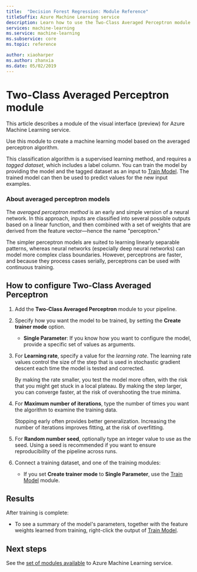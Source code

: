 ```yaml
---
title:  "Decision Forest Regression: Module Reference"
titleSuffix: Azure Machine Learning service
description: Learn how to use the Two-Class Averaged Perceptron module in Azure Machine Learning service to create a machine learning model based on the averaged perceptron algorithm.  
services: machine-learning
ms.service: machine-learning
ms.subservice: core
ms.topic: reference

author: xiaoharper
ms.author: zhanxia
ms.date: 05/02/2019
---
```

# Two-Class Averaged Perceptron module

This article describes a module of the visual interface (preview) for Azure Machine Learning service.

Use this module to create a machine learning model based on the averaged perceptron algorithm.  
  
This classification algorithm is a supervised learning method, and requires a *tagged dataset*, which includes a label column. You can train the model by providing the model and the tagged dataset as an input to [Train Model](./train-model.md). The trained model can then be used to predict values for the new input examples.  

### About averaged perceptron models

The *averaged perceptron method* is an early and simple version of a neural network. In this approach, inputs are classified into several possible outputs based on a linear function, and then combined with a set of weights that are derived from the feature vector—hence the name "perceptron."

The simpler perceptron models are suited to learning linearly separable patterns, whereas neural networks (especially deep neural networks) can model more complex class boundaries. However, perceptrons are faster, and because they process cases serially, perceptrons can be used with continuous training.

## How to configure Two-Class Averaged Perceptron

1.  Add the **Two-Class Averaged Perceptron** module to your pipeline.  

2.  Specify how you want the model to be trained, by setting the **Create trainer mode** option.  
  
    -   **Single Parameter**: If you know how you want to configure the model, provide a specific set of values as arguments.
  
3.  For **Learning rate**, specify a value for the *learning rate*. The learning rate values control the size of the step that is used in stochastic gradient descent each time the model is tested and corrected.
  
     By making the rate smaller, you test the model more often, with the risk that you might get stuck in a local plateau. By making the step larger, you can converge faster, at the risk of overshooting the true minima.
  
4.  For **Maximum number of iterations**, type the number of times you want the algorithm to examine the training data.  
  
     Stopping early often provides better generalization. Increasing the number of iterations improves fitting, at the risk of overfitting.
  
5.  For **Random number seed**, optionally type an integer value to use as the seed. Using a seed is recommended if you want to ensure reproducibility of the pipeline across runs.  
  
1.  Connect a training dataset, and one of the training modules:
  
    -   If you set **Create trainer mode** to **Single Parameter**, use the [Train Model](train-model.md) module.

## Results

After training is complete:

+ To see a summary of the model's parameters, together with the feature weights learned from training, right-click the output of [Train Model](./train-model.md).


## Next steps

See the [set of modules available](module-reference.md) to Azure Machine Learning service. 